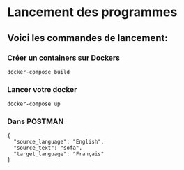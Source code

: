 # Lancement des programmes



## Voici les commandes de lancement:

### Créer un containers sur Dockers

```
docker-compose build

```

### Lancer votre docker

```
docker-compose up

```

### Dans POSTMAN

```
{
  "source_language": "English",
  "source_text": "sofa",
  "target_language": "Français"
}
```

